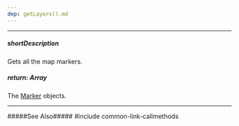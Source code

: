 ```yaml
---
dep: getLayers().md
---
```

---
##### shortDescription
Gets all the map markers.

##### return: Array<markerObjects>
The [Marker](/api-reference/20%20Data%20Visualization%20Widgets/dxVectorMap/7%20Map%20Elements/Marker '/Documentation/ApiReference/Data_Visualization_Widgets/dxVectorMap/Map_Elements/Marker/') objects.

---
#####See Also#####
#include common-link-callmethods